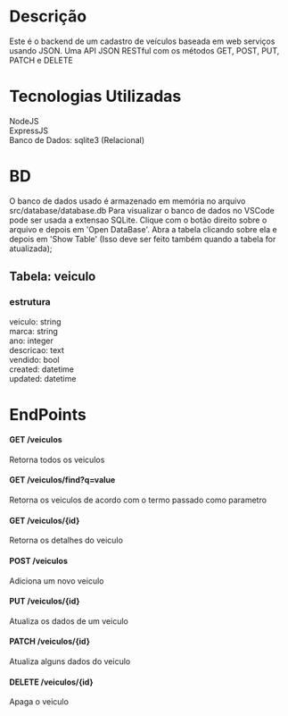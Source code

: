# Descrição

Este é o backend de um cadastro de veículos baseada em web serviços usando JSON.
Uma API JSON RESTful com os métodos GET, POST, PUT, PATCH e DELETE

# Tecnologias Utilizadas

NodeJS </br>
ExpressJS </br>
Banco de Dados: sqlite3 (Relacional) </br>

# BD

O banco de dados usado é armazenado em memória no arquivo src/database/database.db
Para visualizar o banco de dados no VSCode pode ser usada a extensao SQLite.
Clique com o botão direito sobre o arquivo e depois em 'Open DataBase'.
Abra a tabela clicando sobre ela e depois em 'Show Table' (Isso deve ser feito também quando a tabela for atualizada);

## Tabela: veiculo

### estrutura

veiculo: string </br>
marca: string </br>
ano: integer </br>
descricao: text </br>
vendido: bool </br>
created: datetime </br>
updated: datetime </br>

# EndPoints

#### GET /veiculos

Retorna todos os veiculos

#### GET /veiculos/find?q=value

Retorna os veiculos de acordo com o termo passado como parametro

#### GET /veiculos/{id}

Retorna os detalhes do veiculo

#### POST /veiculos

Adiciona um novo veiculo

#### PUT /veiculos/{id}

Atualiza os dados de um veiculo

#### PATCH /veiculos/{id}

Atualiza alguns dados do veiculo

#### DELETE /veiculos/{id}

Apaga o veiculo
